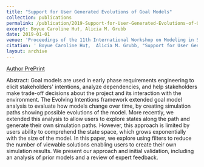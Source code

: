 ```yaml
---
title: "Support for User Generated Evolutions of Goal Models"
collection: publications
permalink: /publication/2019-Support-for-User-Generated-Evolutions-of-Goal-Models
excerpt: Boyue Caroline Hu†, Alicia M. Grubb
date: 2019-01-01
venue: 'Proceedings of the 11th International Workshop on Modeling in Software Engineering MiSE'
citation: ' Boyue Caroline Hu†,  Alicia M. Grubb, "Support for User Generated Evolutions of Goal Models." Proceedings of the 11th International Workshop on Modeling in Software Engineering MiSE, 2019.'
layout: archive
---
```

[Author PrePrint](2019-Support-for-User-Generated-Evolutions-of-Goal-Models.pdf)

Abstract: Goal models are used in early phase requirements engineering to elicit stakeholders' intentions, analyze dependencies, and help stakeholders make trade-off decisions about the project and its interaction with the environment. The Evolving Intentions framework extended goal model analysis to evaluate how models change over time, by creating simulation paths showing possible evolutions of the model. More recently, we extended this analysis to allow users to explore states along the path and generate their own simulation paths. However, this approach is limited by users ability to comprehend the state space, which grows exponentially with the size of the model. In this paper, we explore using filters to reduce the number of viewable solutions enabling users to create their own simulation results. We present our approach and initial validation, including an analysis of prior models and a review of expert feedback.
